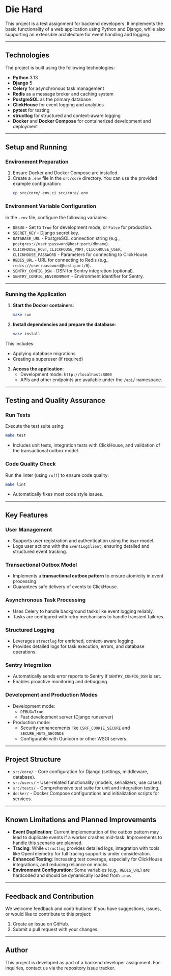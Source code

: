 # Die Hard

This project is a test assignment for backend developers. It implements the basic functionality of a web application using Python and Django, while also supporting an extensible architecture for event handling and logging.

---

## Technologies

The project is built using the following technologies:

- **Python** 3.13
- **Django** 5
- **Celery** for asynchronous task management
- **Redis** as a message broker and caching system
- **PostgreSQL** as the primary database
- **ClickHouse** for event logging and analytics
- **pytest** for testing
- **structlog** for structured and context-aware logging
- **Docker** and **Docker Compose** for containerized development and deployment

---

## Setup and Running

### **Environment Preparation**

1. Ensure Docker and Docker Compose are installed.
2. Create a `.env` file in the `src/core` directory. You can use the provided example configuration:
   ```bash
   cp src/core/.env.ci src/core/.env
   ```
   
### **Environment Variable Configuration**

In the `.env` file, configure the following variables:

- `DEBUG` - Set to `True` for development mode, or `False` for production.
- `SECRET_KEY` - Django secret key.
- `DATABASE_URL` - PostgreSQL connection string (e.g., `postgres://user:password@host:port/dbname`).
- `CLICKHOUSE_HOST`, `CLICKHOUSE_PORT`, `CLICKHOUSE_USER`, `CLICKHOUSE_PASSWORD` - Parameters for connecting to ClickHouse.
- `REDIS_URL` - URL for connecting to Redis (e.g., `redis://user:password@host:port/0`).
- `SENTRY_CONFIG_DSN` - DSN for Sentry integration (optional).
- `SENTRY_CONFIG_ENVIRONMENT` - Environment identifier for Sentry.

---

### **Running the Application**

1. **Start the Docker containers**:
   ```bash
   make run
   ```
2. **Install dependencies and prepare the database**:
   ```bash
   make install
   ```

This includes:
   - Applying database migrations
   - Creating a superuser (if required)

3. **Access the application**:
   - Development mode: `http://localhost:8000`
   - APIs and other endpoints are available under the `/api/` namespace.

---

## Testing and Quality Assurance

### **Run Tests**
Execute the test suite using:
```bash
make test
```

- Includes unit tests, integration tests with ClickHouse, and validation of the transactional outbox model.

### **Code Quality Check**
Run the linter (using `ruff`) to ensure code quality:
```bash
make lint
```

- Automatically fixes most code style issues.

---

## Key Features

### **User Management**
- Supports user registration and authentication using the `User` model.
- Logs user actions with the `EventLogClient`, ensuring detailed and structured event tracking.

### **Transactional Outbox Model**
- Implements a **transactional outbox pattern** to ensure atomicity in event processing.
- Guarantees safe delivery of events to ClickHouse.

### **Asynchronous Task Processing**
- Uses Celery to handle background tasks like event logging reliably.
- Tasks are configured with retry mechanisms to handle transient failures.

### **Structured Logging**
- Leverages `structlog` for enriched, context-aware logging.
- Provides detailed logs for task execution, errors, and database operations.

### **Sentry Integration**
- Automatically sends error reports to Sentry if `SENTRY_CONFIG_DSN` is set.
- Enables proactive monitoring and debugging.

### **Development and Production Modes**
- Development mode:
  - `DEBUG=True`
  - Fast development server (Django runserver)
- Production mode:
  - Security enhancements like `CSRF_COOKIE_SECURE` and `SECURE_HSTS_SECONDS`
  - Configurable with Gunicorn or other WSGI servers.

---

## Project Structure

- `src/core/` - Core configuration for Django (settings, middleware, database).
- `src/users/` - User-related functionality (models, serializers, use cases).
- `src/tests/` - Comprehensive test suite for unit and integration testing.
- `docker/` - Docker Compose configurations and initialization scripts for services.

---

## Known Limitations and Planned Improvements

- **Event Duplication**: Current implementation of the outbox pattern may lead to duplicate events if a worker crashes mid-task. Improvements to handle this scenario are planned.
- **Tracing**: While `structlog` provides detailed logs, integration with tools like OpenTelemetry for full tracing support is under consideration.
- **Enhanced Testing**: Increasing test coverage, especially for ClickHouse integrations, and reducing reliance on mocks.
- **Environment Configuration**: Some variables (e.g., `REDIS_URL`) are hardcoded and should be dynamically loaded from `.env`.

---

## Feedback and Contribution

We welcome feedback and contributions! If you have suggestions, issues, or would like to contribute to this project:
1. Create an issue on GitHub.
2. Submit a pull request with your changes.

---

## Author

This project is developed as part of a backend developer assignment. For inquiries, contact us via the repository issue tracker.